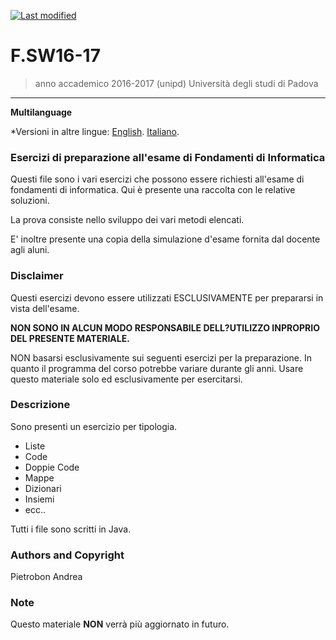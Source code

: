[![Last modified](https://img.shields.io/aur/last-modified/F.SW16-17)](10-Aug-2021)
# F.SW16-17

> anno accademico 2016-2017 (unipd)
> Università degli studi di Padova

---
**Multilanguage**

*Versioni in altre lingue:
[English](https://github.com/Piero24/README.md-EN-IT/blob/main/template-README.md).
[Italiano](https://github.com/Piero24/README.md-EN-IT/blob/main/template-README.md).

### Esercizi di preparazione all'esame di Fondamenti di Informatica

Questi file sono i vari esercizi che possono essere richiesti all'esame di fondamenti di informatica.
Qui è presente una raccolta con le relative soluzioni.

La prova consiste nello sviluppo dei vari metodi elencati.

E' inoltre presente una copia della simulazione d'esame fornita dal docente agli aluni.

### Disclaimer

Questi esercizi devono essere utilizzati ESCLUSIVAMENTE per prepararsi in vista dell'esame.

**NON SONO IN ALCUN MODO RESPONSABILE DELL?UTILIZZO INPROPRIO DEL PRESENTE MATERIALE.**

NON basarsi esclusivamente sui seguenti esercizi per la preparazione.
In quanto il programma del corso potrebbe variare durante gli anni.
Usare questo materiale solo ed esclusivamente per esercitarsi.

### Descrizione

Sono presenti un esercizio per tipologia.

- Liste
- Code
- Doppie Code
- Mappe
- Dizionari
- Insiemi
- ecc..

Tutti i file sono scritti in Java.

### Authors and Copyright

Pietrobon Andrea

### Note

Questo materiale **NON** verrà più aggiornato in futuro.
